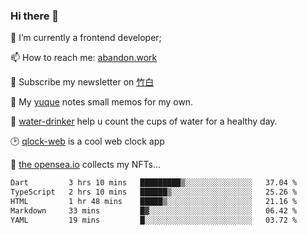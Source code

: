 ### Hi there 👋

<!--
**Alfxjx/Alfxjx** is a ✨ _special_ ✨ repository because its `README.md` (this file) appears on your GitHub profile.

Here are some ideas to get you started:

- 🔭 I’m currently working on ...
- 🌱 I’m currently learning ...
- 👯 I’m looking to collaborate on ...
- 🤔 I’m looking for help with ...
- 💬 Ask me about ...
- 📫 How to reach me: ...
- 😄 Pronouns: ...
- ⚡ Fun fact: ...
-->
🔭  I’m currently a frontend developer;

📫  How to reach me: [abandon.work](https://www.abandon.work/)

🎉  Subscribe my newsletter on [竹白](https://alfxjx.zhubai.love/)

🌱  My [yuque](https://www.yuque.com/alfxjx) notes small memos for my own.

🥤  [water-drinker](https://weldingboys.vercel.app/water) help u count the cups of water for a healthy day.

🕑  [qlock-web](https://qlock-web.vercel.app) is a cool web clock app

🌊  [the opensea.io](https://opensea.io/assets/0x495f947276749ce646f68ac8c248420045cb7b5e/29433830147332339639115006737701029562687338063458078299874716625823015632897) collects my NFTs...

<!--START_SECTION:waka-->

```txt
Dart         3 hrs 10 mins   █████████▒░░░░░░░░░░░░░░░   37.04 %
TypeScript   2 hrs 10 mins   ██████▒░░░░░░░░░░░░░░░░░░   25.26 %
HTML         1 hr 48 mins    █████▒░░░░░░░░░░░░░░░░░░░   21.16 %
Markdown     33 mins         █▓░░░░░░░░░░░░░░░░░░░░░░░   06.42 %
YAML         19 mins         █░░░░░░░░░░░░░░░░░░░░░░░░   03.72 %
```

<!--END_SECTION:waka-->

